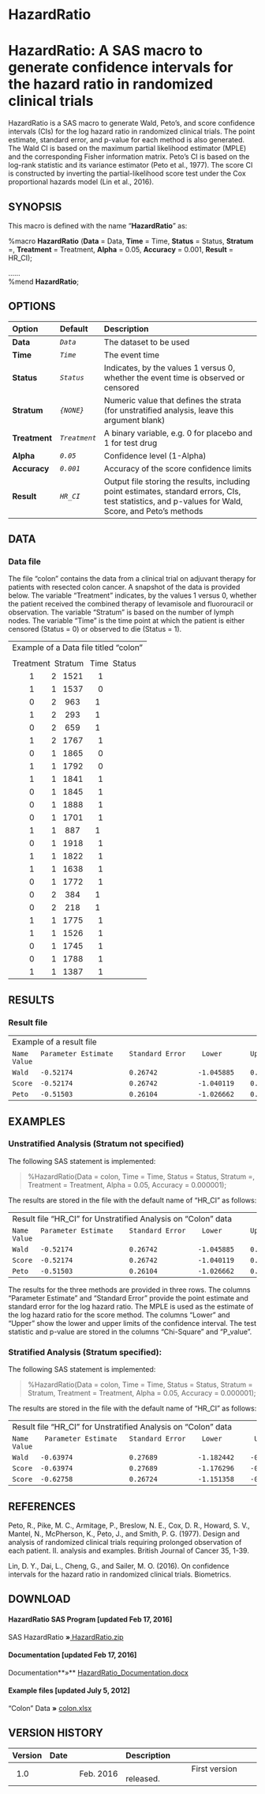 # **HazardRatio**

# **HazardRatio: A SAS macro to generate confidence intervals for the hazard ratio in randomized clinical trials**

HazardRatio is a SAS macro to generate Wald, Peto’s, and score confidence intervals (CIs) for the log hazard ratio in randomized clinical trials. The point estimate, standard error, and p-value for each method is also generated. The Wald CI is based on the maximum partial likelihood estimator (MPLE) and the corresponding Fisher information matrix. Peto’s CI is based on the log-rank statistic and its variance estimator (Peto et al., 1977). The score CI is constructed by inverting the partial-likelihood score test under the Cox proportional hazards model (Lin et al., 2016).

## **SYNOPSIS**

This macro is defined with the name “**HazardRatio**” as:

%macro **HazardRatio** (**Data** = Data, **Time** = Time, **Status** = Status, **Stratum** =, **Treatment** = Treatment, **Alpha** = 0.05, **Accuracy** = 0.001, **Result** = HR_CI);

……\
%mend **HazardRatio**;

## **OPTIONS**

| Option        | Default       | Description                                                                                                                                         |
|:--------------|:--------------|:----------------------------------------------------------------------------------------------------------------------------------------------------|
| **Data**      | *`Data`*      | The dataset to be used                                                                                                                              |
| **Time**      | *`Time`*      | The event time                                                                                                                                      |
| **Status**    | *`Status`*    | Indicates, by the values 1 versus 0, whether the event time is observed or censored                                                                 |
| **Stratum**   | *`{NONE}`*    | Numeric value that defines the strata (for unstratified analysis, leave this argument blank)                                                        |
| **Treatment** | *`Treatment`* | A binary variable, e.g. 0 for placebo and 1 for test drug                                                                                           |
| **Alpha**     | *`0.05`*      | Confidence level (1-Alpha)                                                                                                                          |
| **Accuracy**  | *`0.001`*     | Accuracy of the score confidence limits                                                                                                             |
| **Result**    | *`HR_CI`*     | Output file storing the results, including point estimates, standard errors, CIs, test statistics, and p-values for Wald, Score, and Peto’s methods |

## **DATA**

### **Data file**

The file “colon” contains the data from a clinical trial on adjuvant therapy for patients with resected colon cancer. A snapshot of the data is provided below. The variable “Treatment” indicates, by the values 1 versus 0, whether the patient received the combined therapy of levamisole and fluorouracil or observation. The variable “Stratum” is based on the number of lymph nodes. The variable “Time” is the time point at which the patient is either censored (Status = 0) or observed to die (Status = 1).

|                                       |
|---------------------------------------|
| Example of a Data file titled “colon” |
|                                       |
| Treatment  Stratum   Time  Status     |
|         1        2   1521       1     |
|         1        1   1537       0     |
|         0        2    963       1     |
|         1        2    293       1     |
|         0        2    659       1     |
|         1        2   1767       1     |
|         0        1   1865       0     |
|         1        1   1792       0     |
|         1        1   1841       1     |
|         0        1   1845       1     |
|         0        1   1888       1     |
|         0        1   1701       1     |
|         1        1    887       1     |
|         0        1   1918       1     |
|         1        1   1822       1     |
|         1        1   1638       1     |
|         0        1   1772       1     |
|         0        2    384       1     |
|         0        2    218       1     |
|         1        1   1775       1     |
|         1        1   1526       1     |
|         0        1   1745       1     |
|         0        1   1788       1     |
|         1        1   1387       1     |

## **RESULTS**

### **Result file**

|                                                                                              |
|----------------------------------------------------------------------------------------------|
| Example of a result file                                                                     |
| `Name   Parameter Estimate    Standard Error    Lower       Upper      Chi-Square   P-Value` |
| `Wald   -0.52174              0.26742          -1.045885    0.002399   3.8064       0.0511`  |
| `Score  -0.52174              0.26742          -1.040119    0.003365   3.8926       0.0485`  |
| `Peto   -0.51503              0.26104          -1.026662    0.003395   3.8926       0.0485`  |

## **EXAMPLES**

### **Unstratified Analysis (Stratum not specified)**

The following SAS statement is implemented:

> %HazardRatio(Data = colon, Time = Time, Status = Status, Stratum =, Treatment = Treatment, Alpha = 0.05, Accuracy = 0.000001);

The results are stored in the file with the default name of “HR_CI” as follows:

|                                                                                              |
|----------------------------------------------------------------------------------------------|
| Result file “HR_CI” for Unstratified Analysis on “Colon” data                                |
| `Name   Parameter Estimate    Standard Error    Lower       Upper      Chi-Square   P-Value` |
| `Wald   -0.52174              0.26742          -1.045885    0.002399   3.8064       0.0511`  |
| `Score  -0.52174              0.26742          -1.040119    0.003365   3.8926       0.0485`  |
| `Peto   -0.51503              0.26104          -1.026662    0.003395   3.8926       0.0485`  |

The results for the three methods are provided in three rows. The columns “Parameter Estimate” and “Standard Error” provide the point estimate and standard error for the log hazard ratio. The MPLE is used as the estimate of the log hazard ratio for the score method. The columns “Lower” and “Upper” show the lower and upper limits of the confidence interval. The test statistic and p-value are stored in the columns “Chi-Square” and “P_value”.

### **Stratified Analysis (Stratum specified):**

The following SAS statement is implemented:

> %HazardRatio(Data = colon, Time = Time, Status = Status, Stratum = Stratum, Treatment = Treatment, Alpha = 0.05, Accuracy = 0.000001);

The results are stored in the file with the default name of “HR_CI” as follows:

|                                                                                               |
|-----------------------------------------------------------------------------------------------|
| Result file “HR_CI” for Unstratified Analysis on “Colon” data                                 |
| `Name    Parameter Estimate   Standard Error    Lower        Upper      Chi-Square   P-Value` |
| `Wald   -0.63974              0.27689          -1.182442    -0.097043   5.3381       0.0209`  |
| `Score  -0.63974              0.27689          -1.176296    -0.103231   5.5148       0.0189`  |
| `Score  -0.62758              0.26724          -1.151358    -0.103794   5.5148       0.0189`  |

## **REFERENCES**

Peto, R., Pike, M. C., Armitage, P., Breslow, N. E., Cox, D. R., Howard, S. V., Mantel, N., McPherson, K., Peto, J., and Smith, P. G. (1977). Design and analysis of randomized clinical trials requiring prolonged observation of each patient. II. analysis and examples. British Journal of Cancer 35, 1-39.

Lin, D. Y., Dai, L., Cheng, G., and Sailer, M. O. (2016). On confidence intervals for the hazard ratio in randomized clinical trials. Biometrics.

## **DOWNLOAD**

#### **HazardRatio SAS Program \[updated Feb 17, 2016\]**

SAS HazardRatio **»**[ HazardRatio.zip](http://dlin.web.unc.edu/wp-content/uploads/sites/1568/2016/02/HazardRatio.zip)

#### **Documentation \[updated Feb 17, 2016\]**

Documentation**»** [HazardRatio_Documentation.docx](http://dlin.web.unc.edu/wp-content/uploads/sites/1568/2016/02/HazardRatio.docx)

#### **Example files \[updated July 5, 2012\]**

“Colon” Data **»** [colon.xlsx](http://dlin.web.unc.edu/wp-content/uploads/sites/1568/2016/01/colon.xlsx)

## **VERSION HISTORY**

| Version | Date                    | Description                                            |
|:--------|:------------------------|:-------------------------------------------------------|
|   1.0   |               Feb. 2016 |                                First version released. |
